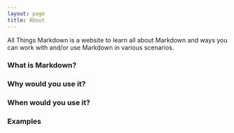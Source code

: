 ```yaml
---
layout: page
title: About
---
```


<p class="message">
  All Things Markdown is a website to learn all about Markdown and ways you can work with and/or use Markdown in various scenarios.
</p>


### What is Markdown?

### Why would you use it?

### When would you use it?

### Examples

